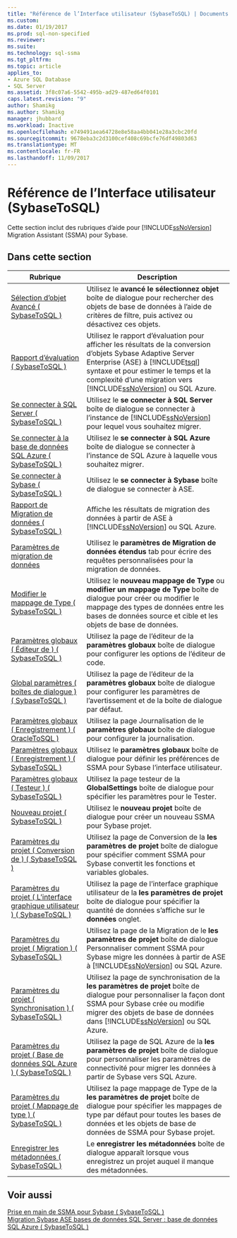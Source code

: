 ```yaml
---
title: "Référence de l’Interface utilisateur (SybaseToSQL) | Documents Microsoft"
ms.custom: 
ms.date: 01/19/2017
ms.prod: sql-non-specified
ms.reviewer: 
ms.suite: 
ms.technology: sql-ssma
ms.tgt_pltfrm: 
ms.topic: article
applies_to:
- Azure SQL Database
- SQL Server
ms.assetid: 3f8c07a6-5542-495b-ad29-487ed64f0101
caps.latest.revision: "9"
author: Shamikg
ms.author: Shamikg
manager: jhubbard
ms.workload: Inactive
ms.openlocfilehash: e749491aea64728e8e58aa4bb041e28a3cbc20fd
ms.sourcegitcommit: 9678eba3c2d3100cef408c69bcfe76df49803d63
ms.translationtype: MT
ms.contentlocale: fr-FR
ms.lasthandoff: 11/09/2017
---
```

# <a name="user-interface-reference-sybasetosql"></a>Référence de l’Interface utilisateur (SybaseToSQL)
Cette section inclut des rubriques d’aide pour [!INCLUDE[ssNoVersion](../../includes/ssnoversion_md.md)] Migration Assistant (SSMA) pour Sybase.  
  
## <a name="in-this-section"></a>Dans cette section  
  
|Rubrique| Description|  
|---------|---------------|  
|[Sélection d’objet Avancé &#40; SybaseToSQL &#41;](../../ssma/sybase/advanced-object-selection-sybasetosql.md)|Utilisez le **avancé le sélectionnez objet** boîte de dialogue pour rechercher des objets de base de données à l’aide de critères de filtre, puis activez ou désactivez ces objets.|  
|[Rapport d’évaluation &#40; SybaseToSQL &#41;](../../ssma/sybase/assessment-report-sybasetosql.md)|Utilisez le rapport d’évaluation pour afficher les résultats de la conversion d’objets Sybase Adaptive Server Enterprise (ASE) à [!INCLUDE[tsql](../../includes/tsql_md.md)] syntaxe et pour estimer le temps et la complexité d’une migration vers [!INCLUDE[ssNoVersion](../../includes/ssnoversion_md.md)] ou SQL Azure.|  
|[Se connecter à SQL Server &#40; SybaseToSQL &#41;](../../ssma/sybase/connect-to-sql-server-sybasetosql.md)|Utilisez le **se connecter à SQL Server** boîte de dialogue se connecter à l’instance de [!INCLUDE[ssNoVersion](../../includes/ssnoversion_md.md)] pour lequel vous souhaitez migrer.|  
|[Se connecter à la base de données SQL Azure &#40; SybaseToSQL &#41;](../../ssma/sybase/connect-to-azure-sql-db-sybasetosql.md)|Utilisez le **se connecter à SQL Azure** boîte de dialogue se connecter à l’instance de SQL Azure à laquelle vous souhaitez migrer.|  
|[Se connecter à Sybase &#40; SybaseToSQL &#41;](../../ssma/sybase/connect-to-sybase-sybasetosql.md)|Utilisez le **se connecter à Sybase** boîte de dialogue se connecter à ASE.|  
|[Rapport de Migration de données &#40; SybaseToSQL &#41;](../../ssma/sybase/data-migration-report-sybasetosql.md)|Affiche les résultats de migration des données à partir de ASE à [!INCLUDE[ssNoVersion](../../includes/ssnoversion_md.md)] ou SQL Azure.|  
|[Paramètres de migration de données](http://msdn.microsoft.com/en-us/94d7a083-2dbc-4e3d-94dd-92b7ff9d0c2d)|Utilisez le **paramètres de Migration de données étendus** tab pour écrire des requêtes personnalisées pour la migration de données.|  
|[Modifier le mappage de Type &#40; SybaseToSQL &#41;](../../ssma/sybase/edit-type-mapping-sybasetosql.md)|Utilisez le **nouveau mappage de Type** ou **modifier un mappage de Type** boîte de dialogue pour créer ou modifier le mappage des types de données entre les bases de données source et cible et les objets de base de données.|  
|[Paramètres globaux &#40; Éditeur de &#41; &#40; SybaseToSQL &#41;](../../ssma/sybase/global-settings-editor-sybasetosql.md)|Utilisez la page de l’éditeur de la **paramètres globaux** boîte de dialogue pour configurer les options de l’éditeur de code.|  
|[Global paramètres &#40; boîtes de dialogue &#41;  &#40; SybaseToSQL &#41;](../../ssma/sybase/global-settings-dialogs-sybasetosql.md)|Utilisez la page de l’éditeur de la **paramètres globaux** boîte de dialogue pour configurer les paramètres de l’avertissement et de la boîte de dialogue par défaut.|  
|[Paramètres globaux &#40; Enregistrement &#41; &#40; OracleToSQL &#41;](../../ssma/oracle/global-settings-logging-oracletosql.md)|Utilisez la page Journalisation de le **paramètres globaux** boîte de dialogue pour configurer la journalisation.|  
|[Paramètres globaux &#40; Enregistrement &#41; &#40; SybaseToSQL &#41;](../../ssma/sybase/global-settings-logging-sybasetosql.md)|Utilisez le **paramètres globaux** boîte de dialogue pour définir les préférences de SSMA pour Sybase l’interface utilisateur.|  
|[Paramètres globaux &#40; Testeur &#41; &#40; SybaseToSQL &#41;](../../ssma/sybase/global-settings-tester-sybasetosql.md)|Utilisez la page testeur de la **GlobalSettings** boîte de dialogue pour spécifier les paramètres pour le Tester.|  
|[Nouveau projet &#40; SybaseToSQL &#41;](../../ssma/sybase/new-project-sybasetosql.md)|Utilisez le **nouveau projet** boîte de dialogue pour créer un nouveau SSMA pour Sybase projet.|  
|[Paramètres du projet &#40; Conversion de &#41; &#40; SybaseToSQL &#41;](../../ssma/sybase/project-settings-conversion-sybasetosql.md)|Utilisez la page de Conversion de la **les paramètres de projet** boîte de dialogue pour spécifier comment SSMA pour Sybase convertit les fonctions et variables globales.|  
|[Paramètres du projet &#40; L’interface graphique utilisateur &#41; &#40; SybaseToSQL &#41;](../../ssma/sybase/project-settings-gui-sybasetosql.md)|Utilisez la page de l’interface graphique utilisateur de la **les paramètres de projet** boîte de dialogue pour spécifier la quantité de données s’affiche sur le **données** onglet.|  
|[Paramètres du projet &#40; Migration &#41; &#40; SybaseToSQL &#41;](../../ssma/sybase/project-settings-migration-sybasetosql.md)|Utilisez la page de la Migration de le **les paramètres de projet** boîte de dialogue Personnaliser comment SSMA pour Sybase migre les données à partir de ASE à [!INCLUDE[ssNoVersion](../../includes/ssnoversion_md.md)] ou SQL Azure.|  
|[Paramètres du projet &#40; Synchronisation &#41; &#40; SybaseToSQL &#41;](../../ssma/sybase/project-settings-synchronization-sybasetosql.md)|Utilisez la page de synchronisation de la **les paramètres de projet** boîte de dialogue pour personnaliser la façon dont SSMA pour Sybase crée ou modifie migrer des objets de base de données dans [!INCLUDE[ssNoVersion](../../includes/ssnoversion_md.md)] ou SQL Azure.|  
|[Paramètres du projet &#40; Base de données SQL Azure &#41; &#40; SybaseToSQL &#41;](../../ssma/sybase/project-settings-azure-sql-db-sybasetosql.md)|Utilisez la page de SQL Azure de la **les paramètres de projet** boîte de dialogue pour personnaliser les paramètres de connectivité pour migrer les données à partir de Sybase vers SQL Azure.|  
|[Paramètres du projet &#40; Mappage de type &#41; &#40; SybaseToSQL &#41;](../../ssma/sybase/project-settings-type-mapping-sybasetosql.md)|Utilisez la page mappage de Type de la **les paramètres de projet** boîte de dialogue pour spécifier les mappages de type par défaut pour toutes les bases de données et les objets de base de données de SSMA pour Sybase projet.|  
|[Enregistrer les métadonnées &#40; SybaseToSQL &#41;](../../ssma/sybase/save-metadata-sybasetosql.md)|Le **enregistrer les métadonnées** boîte de dialogue apparaît lorsque vous enregistrez un projet auquel il manque des métadonnées.|  
  
## <a name="see-also"></a>Voir aussi  
[Prise en main de SSMA pour Sybase &#40; SybaseToSQL &#41;](../../ssma/sybase/getting-started-with-ssma-for-sybase-sybasetosql.md)  
[Migration Sybase ASE bases de données SQL Server : base de données SQL Azure &#40; SybaseToSQL &#41;](../../ssma/sybase/migrating-sybase-ase-databases-to-sql-server-azure-sql-db-sybasetosql.md)  
  
